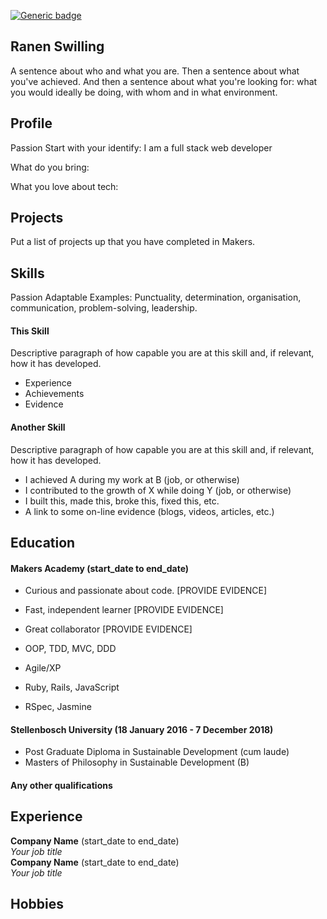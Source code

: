 [![Generic badge](https://img.shields.io/badge/<JobReady?>-<YES>-<COLOR>.svg)](https://shields.io/)

## Ranen Swilling

A sentence about who and what you are. Then a sentence about what you've achieved. And then a sentence about what you're looking for: what you would ideally be doing, with whom and in what environment.

## Profile
Passion 
Start with your identify: 
I am a full stack web developer

What do you bring: 

What you love about tech: 

## Projects
Put a list of projects up that you have completed in Makers. 

## Skills
Passion
Adaptable
Examples:
Punctuality, determination, organisation, communication, problem-solving, leadership. 

#### This Skill

Descriptive paragraph of how capable you are at this skill and, if relevant, how it has developed.

- Experience
- Achievements
- Evidence


#### Another Skill

Descriptive paragraph of how capable you are at this skill and, if relevant, how it has developed.

- I achieved A during my work at B (job, or otherwise)
- I contributed to the growth of X while doing Y (job, or otherwise)
- I built this, made this, broke this, fixed this, etc.
- A link to some on-line evidence (blogs, videos, articles, etc.)

## Education

#### Makers Academy (start_date to end_date)

- Curious and passionate about code. [PROVIDE EVIDENCE]
- Fast, independent learner [PROVIDE EVIDENCE]
- Great collaborator [PROVIDE EVIDENCE]

- OOP, TDD, MVC, DDD
- Agile/XP
- Ruby, Rails, JavaScript
- RSpec, Jasmine

#### Stellenbosch University (18 January 2016 - 7 December 2018)

- Post Graduate Diploma in Sustainable Development (cum laude)
- Masters of Philosophy in Sustainable Development (B)

#### Any other qualifications

## Experience

**Company Name** (start_date to end_date)    
*Your job title*  
**Company Name** (start_date to end_date)   
*Your job title*  

## Hobbies


